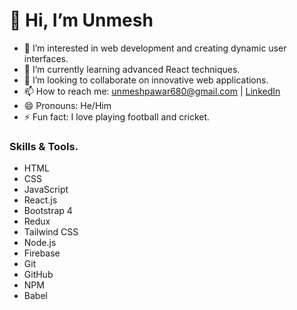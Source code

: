 # 👋 Hi, I’m Unmesh

- 👀 I’m interested in web development and creating dynamic user interfaces.
- 🌱 I’m currently learning advanced React techniques.
- 💞️ I’m looking to collaborate on innovative web applications.
- 📫 How to reach me: [unmeshpawar680@gmail.com](mailto:unmeshpawar680@gmail.com) | [LinkedIn](https://www.linkedin.com/in/unmesh-pawar-6b182b283/)
- 😄 Pronouns: He/Him
- ⚡ Fun fact: I love playing football and cricket.

### Skills & Tools.
- HTML
- CSS
- JavaScript
- React.js
- Bootstrap 4
- Redux
- Tailwind CSS
- Node.js
- Firebase
- Git
- GitHub
- NPM
- Babel

